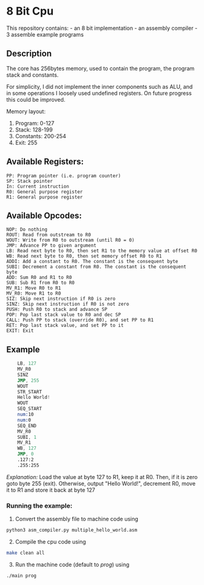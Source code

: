 # 8 Bit Cpu

This repository contains:
	- an 8 bit implementation
	- an assembly compiler
	- 3 assemble example programs

## Description
The core has 256bytes memory, used to contain the program,
the program stack and constants.

For simplicity, I did not implement the inner components such as ALU,
and in some operations I loosely used undefined registers.
On future progress this could be improved.

Memory layout:
1. Program: 0-127
1. Stack: 128-199
1. Constants: 200-254
1. Exit: 255

## Available Registers:
	PP: Program pointer (i.e. program counter)
	SP: Stack pointer	
	In: Current instruction
	R0: General purpose register
	R1: General purpose register

## Available Opcodes:
	NOP: Do nothing
	ROUT: Read from outstream to R0
	WOUT: Write from R0 to outstream (until R0 = 0)
	JMP: Advance PP to given argument
	LB: Read next byte to R0, then set R1 to the memory value at offset R0
	WB: Read next byte to R0, then set memory offset R0 to R1
	ADDI: Add a constant to R0. The constant is the consequent byte
	SUBI: Decrement a constant from R0. The constant is the consequent byte
	ADD: Sum R0 and R1 to R0
	SUB: Sub R1 from R0 to R0
	MV_R1: Move R0 to R1
	MV_R0: Move R1 to R0
	SIZ: Skip next instruction if R0 is zero
	SINZ: Skip next instruction if R0 is not zero
	PUSH: Push R0 to stack and advance SP
	POP: Pop last stack value to R0 and dec SP
	CALL: Push PP to stack (override R0), and set PP to R1
	RET: Pop last stack value, and set PP to it
	EXIT: Exit


## Example
```asm
 	LB, 127
	MV_R0
	SINZ
	JMP, 255
	WOUT
	STR_START
	Hello World!
	WOUT
	SEQ_START
	num:10
	num:0
	SEQ_END
	MV_R0
	SUBI, 1
	MV_R1
	WB, 127
	JMP, 0
	.127:2
	.255:255
```
*Explanation:* Load the value at byte 127 to R1, keep it at R0. Then, if it is zero goto byte 255 (exit).
Otherwise, output "Hello World!", decrement R0, move it to R1 and store it back at byte 127

### Running the example:
1. Convert the assembly file to machine code using 
```python
python3 asm_compiler.py multiple_hello_world.asm
```
2. Compile the cpu code using
```bash
make clean all
```
3. Run the machine code (default to *prog*) using
```bash
./main prog
```

